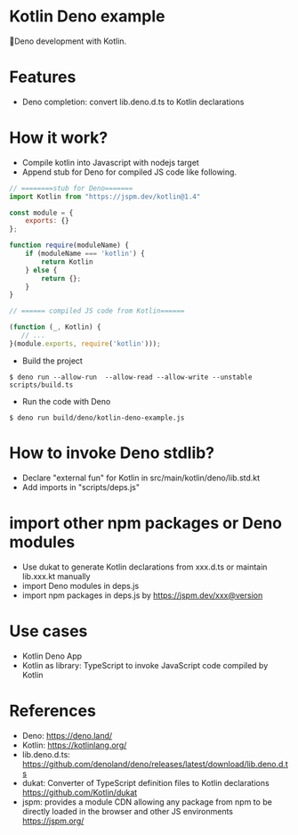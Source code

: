 Kotlin Deno example
===================
🦕Deno development with Kotlin.

# Features

* Deno completion:  convert lib.deno.d.ts to  Kotlin declarations

# How it work?

* Compile kotlin into Javascript with nodejs target
* Append stub for Deno for compiled JS code like following.

```javascript
// ========stub for Deno=======
import Kotlin from "https://jspm.dev/kotlin@1.4"

const module = {
    exports: {}
};

function require(moduleName) {
    if (moduleName === 'kotlin') {
        return Kotlin
    } else {
        return {};
    }
}

// ====== compiled JS code from Kotlin======

(function (_, Kotlin) {
   // ...
}(module.exports, require('kotlin')));

```

* Build the project

```
$ deno run --allow-run  --allow-read --allow-write --unstable scripts/build.ts
```

* Run the code with Deno

```
$ deno run build/deno/kotlin-deno-example.js
```

# How to invoke Deno stdlib?

* Declare "external fun" for Kotlin in src/main/kotlin/deno/lib.std.kt
* Add imports in "scripts/deps.js"

# import other npm packages or Deno modules

* Use dukat to generate Kotlin declarations from xxx.d.ts or maintain lib.xxx.kt manually
* import Deno modules in deps.js
* import npm packages in deps.js by https://jspm.dev/xxx@version

# Use cases

* Kotlin Deno App
* Kotlin as library: TypeScript to invoke JavaScript code compiled by Kotlin

# References

* Deno: https://deno.land/
* Kotlin: https://kotlinlang.org/
* lib.deno.d.ts: https://github.com/denoland/deno/releases/latest/download/lib.deno.d.ts
* dukat: Converter of TypeScript definition files to Kotlin declarations https://github.com/Kotlin/dukat
* jspm: provides a module CDN allowing any package from npm to be directly loaded in the browser and other JS environments https://jspm.org/
